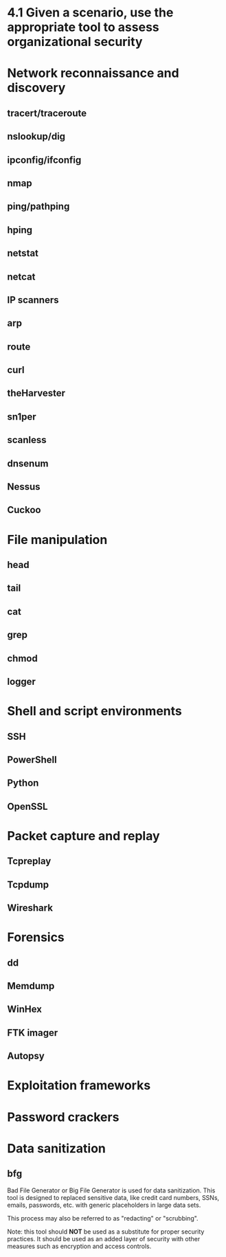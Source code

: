 # 4.1 Given a scenario, use the appropriate tool to assess organizational security

# Network reconnaissance and discovery

## tracert/traceroute

## nslookup/dig

## ipconfig/ifconfig

## nmap

## ping/pathping

## hping

## netstat

## netcat

## IP scanners

## arp

## route
  
## curl

## theHarvester

## sn1per
  
## scanless

## dnsenum

## Nessus

## Cuckoo

# File manipulation

## head

## tail

## cat

## grep

## chmod

## logger

# Shell and script environments

## SSH

## PowerShell

## Python

## OpenSSL

# Packet capture and replay

## Tcpreplay

## Tcpdump

## Wireshark

# Forensics

## dd

## Memdump

## WinHex

## FTK imager

## Autopsy

# Exploitation frameworks

# Password crackers

# Data sanitization

## bfg

Bad File Generator or Big File Generator is used for data sanitization. This tool is designed to replaced sensitive data, like credit card numbers, SSNs, emails, passwords, etc. with generic placeholders in large data sets.

This process may also be referred to as "redacting" or "scrubbing".

Note: this tool should **NOT** be used as a substitute for proper security practices. It should be used as an added layer of security with other measures such as encryption and access controls.